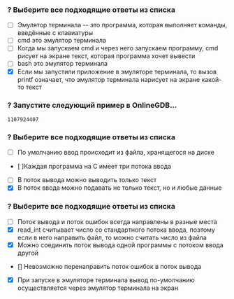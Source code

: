 ### ? Выберите все подходящие ответы из списка
- [ ] Эмулятор терминала -- это программа, которая выполняет команды, введённые с клавиатуры
- [ ] cmd это эмулятор терминала
- [ ] Когда мы запускаем cmd и через него запускаем программу, cmd рисует на экране текст, которая программа хочет вывести
- [ ] bash это эмулятор терминала
- [x] Если мы запустили приложение в эмуляторе терминала, то вызов printf означает, что эмулятор терминала нарисует на экране какой-то текст

### ? Запустите следующий пример в OnlineGDB...
`1107924407`

### ? Выберите все подходящие ответы из списка
- [ ] По умолчанию ввод происходит из файла, хранящегося на диске
- [ ]Каждая программа на C имеет три потока ввода
- [ ] В поток вывода можно выводить только текст
- [x] В поток ввода можно подавать не только текст, но и любые данные

### ? Выберите все подходящие ответы из списка
- [ ] Поток вывода и поток ошибок всегда направлены в разные места
- [x] read_int считывает число со стандартного потока ввода, поэтому если в него направить файл, то можно считать число из файла
- [x] Можно соединить поток вывода одной программы с потоком ввода другой
- [] Невозможно перенаправить поток ошибок в поток вывода
- [x] При запуске в эмуляторе терминала вывод по-умолчанию осуществляется через эмулятор терминала на экран
